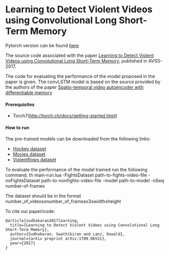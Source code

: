 # Learning to Detect Violent Videos using Convolutional Long Short-Term Memory

Pytorch version can be found [here](https://github.com/swathikirans/violence-recognition-pytorch)

The source code associated with the paper [Learning to Detect Violent Videos using Convolutional Long Short-Term Memory](https://arxiv.org/abs/1709.06531), published in AVSS-2017. 

The code for evaluating the performance of the model proposed in the paper is given. The convLSTM model is based on the source provided by the authors of the paper [Spatio-temporal video autoencoder with differentiable memory](https://github.com/viorik/ConvLSTM)

#### Prerequisites
* Torch7(http://torch.ch/docs/getting-started.html)
 
#### How to run
The pre-trained models can be downloaded from the following links:
* [Hockey dataset](https://drive.google.com/open?id=0Bwd9CvJBXhj4aDVieGlUVzNaZnc)
* [Movies dataset](https://drive.google.com/open?id=0Bwd9CvJBXhj4SWNibHBUOGJHLW8)
* [Violentflows dataset](https://drive.google.com/open?id=0Bwd9CvJBXhj4NHhlQV9ZZVAxNlk)

To evaluate the performance of the model trained run the following command,
th main-run.lua -FightsDataset path-to-fights-video-file -noFightsDataset path-to-nonfights-video-file -model path-to-model -nSeq number-of-frames

The dataset should be in the format number_of_videosxnumber_of_framesx3xwidthxheight

To cite our paper/code:

```
@article{sudhakaran2017learning,
  title={Learning to Detect Violent Videos using Convolutional Long Short-Term Memory},
  author={Sudhakaran, Swathikiran and Lanz, Oswald},
  journal={arXiv preprint arXiv:1709.06531},
  year={2017}
}
```
 


